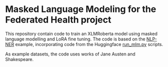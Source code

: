 # Masked Language Modeling for the Federated Health project

This repository contain code to train an XLMRoberta model using masked language modelling and LoRA fine tuning. The code is based on the [NLP-NER](https://github.com/NVIDIA/NVFlare/tree/main/examples/advanced/nlp-ner) example, incorporating code from the Huggingface [run_mlm.py](https://github.com/huggingface/transformers/blob/main/examples/pytorch/language-modeling/run_mlm_no_trainer.py) scripts.

As example datasets, the code uses works of Jane Austen and Shakespeare.

